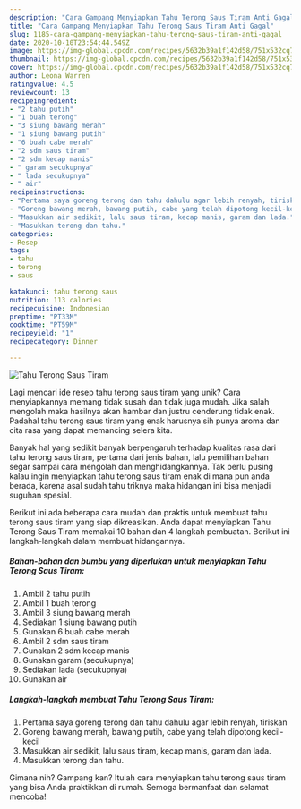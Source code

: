 ```yaml
---
description: "Cara Gampang Menyiapkan Tahu Terong Saus Tiram Anti Gagal"
title: "Cara Gampang Menyiapkan Tahu Terong Saus Tiram Anti Gagal"
slug: 1185-cara-gampang-menyiapkan-tahu-terong-saus-tiram-anti-gagal
date: 2020-10-10T23:54:44.549Z
image: https://img-global.cpcdn.com/recipes/5632b39a1f142d58/751x532cq70/tahu-terong-saus-tiram-foto-resep-utama.jpg
thumbnail: https://img-global.cpcdn.com/recipes/5632b39a1f142d58/751x532cq70/tahu-terong-saus-tiram-foto-resep-utama.jpg
cover: https://img-global.cpcdn.com/recipes/5632b39a1f142d58/751x532cq70/tahu-terong-saus-tiram-foto-resep-utama.jpg
author: Leona Warren
ratingvalue: 4.5
reviewcount: 13
recipeingredient:
- "2 tahu putih"
- "1 buah terong"
- "3 siung bawang merah"
- "1 siung bawang putih"
- "6 buah cabe merah"
- "2 sdm saus tiram"
- "2 sdm kecap manis"
- " garam secukupnya"
- " lada secukupnya"
- " air"
recipeinstructions:
- "Pertama saya goreng terong dan tahu dahulu agar lebih renyah, tiriskan"
- "Goreng bawang merah, bawang putih, cabe yang telah dipotong kecil-kecil"
- "Masukkan air sedikit, lalu saus tiram, kecap manis, garam dan lada."
- "Masukkan terong dan tahu."
categories:
- Resep
tags:
- tahu
- terong
- saus

katakunci: tahu terong saus 
nutrition: 113 calories
recipecuisine: Indonesian
preptime: "PT33M"
cooktime: "PT59M"
recipeyield: "1"
recipecategory: Dinner

---
```



![Tahu Terong Saus Tiram](https://img-global.cpcdn.com/recipes/5632b39a1f142d58/751x532cq70/tahu-terong-saus-tiram-foto-resep-utama.jpg)

Lagi mencari ide resep tahu terong saus tiram yang unik? Cara menyiapkannya memang tidak susah dan tidak juga mudah. Jika salah mengolah maka hasilnya akan hambar dan justru cenderung tidak enak. Padahal tahu terong saus tiram yang enak harusnya sih punya aroma dan cita rasa yang dapat memancing selera kita.



Banyak hal yang sedikit banyak berpengaruh terhadap kualitas rasa dari tahu terong saus tiram, pertama dari jenis bahan, lalu pemilihan bahan segar sampai cara mengolah dan menghidangkannya. Tak perlu pusing kalau ingin menyiapkan tahu terong saus tiram enak di mana pun anda berada, karena asal sudah tahu triknya maka hidangan ini bisa menjadi suguhan spesial.


Berikut ini ada beberapa cara mudah dan praktis untuk membuat tahu terong saus tiram yang siap dikreasikan. Anda dapat menyiapkan Tahu Terong Saus Tiram memakai 10 bahan dan 4 langkah pembuatan. Berikut ini langkah-langkah dalam membuat hidangannya.

<!--inarticleads1-->

##### Bahan-bahan dan bumbu yang diperlukan untuk menyiapkan Tahu Terong Saus Tiram:

1. Ambil 2 tahu putih
1. Ambil 1 buah terong
1. Ambil 3 siung bawang merah
1. Sediakan 1 siung bawang putih
1. Gunakan 6 buah cabe merah
1. Ambil 2 sdm saus tiram
1. Gunakan 2 sdm kecap manis
1. Gunakan  garam (secukupnya)
1. Sediakan  lada (secukupnya)
1. Gunakan  air




<!--inarticleads2-->

##### Langkah-langkah membuat Tahu Terong Saus Tiram:

1. Pertama saya goreng terong dan tahu dahulu agar lebih renyah, tiriskan
1. Goreng bawang merah, bawang putih, cabe yang telah dipotong kecil-kecil
1. Masukkan air sedikit, lalu saus tiram, kecap manis, garam dan lada.
1. Masukkan terong dan tahu.




Gimana nih? Gampang kan? Itulah cara menyiapkan tahu terong saus tiram yang bisa Anda praktikkan di rumah. Semoga bermanfaat dan selamat mencoba!
